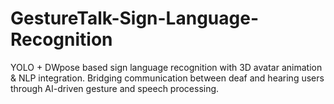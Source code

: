 # GestureTalk-Sign-Language-Recognition
YOLO + DWpose based sign language recognition with 3D avatar animation &amp; NLP integration.
Bridging communication between deaf and hearing users through AI-driven gesture and speech processing.

